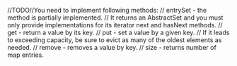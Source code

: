 //TODO//You need to implement following methods:
//        entrySet - the method is partially implemented.
//        It returns an AbstractSet and you must only provide implementations for its iterator next and hasNext methods.
//        get - return a value by its key.
//        put - set a value by a given key.
//        If it leads to exceeding capacity, be sure to evict as many of the oldest elements as needed.
//        remove - removes a value by key.
//        size - returns number of map entries.
